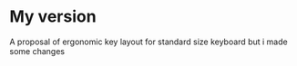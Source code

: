 # My version
A proposal of ergonomic key layout for standard size keyboard but i made some changes


